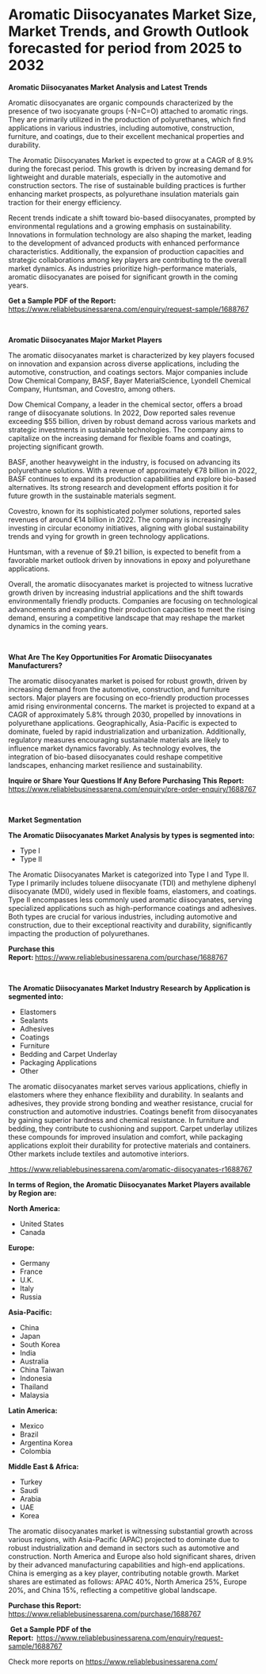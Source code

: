 <p><h1>Aromatic Diisocyanates Market Size, Market Trends, and Growth Outlook forecasted for period from 2025 to 2032</h1></p><p><strong>Aromatic Diisocyanates Market Analysis and Latest Trends</strong></p>
<p><p>Aromatic diisocyanates are organic compounds characterized by the presence of two isocyanate groups (-N=C=O) attached to aromatic rings. They are primarily utilized in the production of polyurethanes, which find applications in various industries, including automotive, construction, furniture, and coatings, due to their excellent mechanical properties and durability.</p><p>The Aromatic Diisocyanates Market is expected to grow at a CAGR of 8.9% during the forecast period. This growth is driven by increasing demand for lightweight and durable materials, especially in the automotive and construction sectors. The rise of sustainable building practices is further enhancing market prospects, as polyurethane insulation materials gain traction for their energy efficiency.</p><p>Recent trends indicate a shift toward bio-based diisocyanates, prompted by environmental regulations and a growing emphasis on sustainability. Innovations in formulation technology are also shaping the market, leading to the development of advanced products with enhanced performance characteristics. Additionally, the expansion of production capacities and strategic collaborations among key players are contributing to the overall market dynamics. As industries prioritize high-performance materials, aromatic diisocyanates are poised for significant growth in the coming years.</p></p>
<p><strong>Get a Sample PDF of the Report:&nbsp;</strong> <a href="https://www.reliablebusinessarena.com/enquiry/request-sample/1688767?utm_campaign=3008&utm_medium=2&utm_source=Github&utm_content=ia&utm_term=26032025&utm_id=aromatic-diisocyanates">https://www.reliablebusinessarena.com/enquiry/request-sample/1688767</a></p>
<p>&nbsp;</p>
<p><strong>Aromatic Diisocyanates Major Market Players</strong></p>
<p><p>The aromatic diisocyanates market is characterized by key players focused on innovation and expansion across diverse applications, including the automotive, construction, and coatings sectors. Major companies include Dow Chemical Company, BASF, Bayer MaterialScience, Lyondell Chemical Company, Huntsman, and Covestro, among others.</p><p>Dow Chemical Company, a leader in the chemical sector, offers a broad range of diisocyanate solutions. In 2022, Dow reported sales revenue exceeding $55 billion, driven by robust demand across various markets and strategic investments in sustainable technologies. The company aims to capitalize on the increasing demand for flexible foams and coatings, projecting significant growth.</p><p>BASF, another heavyweight in the industry, is focused on advancing its polyurethane solutions. With a revenue of approximately €78 billion in 2022, BASF continues to expand its production capabilities and explore bio-based alternatives. Its strong research and development efforts position it for future growth in the sustainable materials segment.</p><p>Covestro, known for its sophisticated polymer solutions, reported sales revenues of around €14 billion in 2022. The company is increasingly investing in circular economy initiatives, aligning with global sustainability trends and vying for growth in green technology applications.</p><p>Huntsman, with a revenue of $9.21 billion, is expected to benefit from a favorable market outlook driven by innovations in epoxy and polyurethane applications. </p><p>Overall, the aromatic diisocyanates market is projected to witness lucrative growth driven by increasing industrial applications and the shift towards environmentally friendly products. Companies are focusing on technological advancements and expanding their production capacities to meet the rising demand, ensuring a competitive landscape that may reshape the market dynamics in the coming years.</p></p>
<p>&nbsp;</p>
<p><strong>What Are The Key Opportunities For Aromatic Diisocyanates Manufacturers?</strong></p>
<p><p>The aromatic diisocyanates market is poised for robust growth, driven by increasing demand from the automotive, construction, and furniture sectors. Major players are focusing on eco-friendly production processes amid rising environmental concerns. The market is projected to expand at a CAGR of approximately 5.8% through 2030, propelled by innovations in polyurethane applications. Geographically, Asia-Pacific is expected to dominate, fueled by rapid industrialization and urbanization. Additionally, regulatory measures encouraging sustainable materials are likely to influence market dynamics favorably. As technology evolves, the integration of bio-based diisocyanates could reshape competitive landscapes, enhancing market resilience and sustainability.</p></p>
<p><strong>Inquire or Share Your Questions If Any Before Purchasing This Report:</strong> <a href="https://www.reliablebusinessarena.com/enquiry/pre-order-enquiry/1688767?utm_campaign=3008&utm_medium=2&utm_source=Github&utm_content=ia&utm_term=26032025&utm_id=aromatic-diisocyanates">https://www.reliablebusinessarena.com/enquiry/pre-order-enquiry/1688767</a></p>
<p>&nbsp;</p>
<p><strong>Market Segmentation</strong></p>
<p><strong>The Aromatic Diisocyanates Market Analysis by types is segmented into:</strong></p>
<p><ul><li>Type I</li><li>Type II</li></ul></p>
<p><p>The Aromatic Diisocyanates Market is categorized into Type I and Type II. Type I primarily includes toluene diisocyanate (TDI) and methylene diphenyl diisocyanate (MDI), widely used in flexible foams, elastomers, and coatings. Type II encompasses less commonly used aromatic diisocyanates, serving specialized applications such as high-performance coatings and adhesives. Both types are crucial for various industries, including automotive and construction, due to their exceptional reactivity and durability, significantly impacting the production of polyurethanes.</p></p>
<p><strong>Purchase this Report:&nbsp;</strong><a href="https://www.reliablebusinessarena.com/purchase/1688767?utm_campaign=3008&utm_medium=2&utm_source=Github&utm_content=ia&utm_term=26032025&utm_id=aromatic-diisocyanates">https://www.reliablebusinessarena.com/purchase/1688767</a></p>
<p>&nbsp;</p>
<p><strong>The Aromatic Diisocyanates Market Industry Research by Application is segmented into:</strong></p>
<p><ul><li>Elastomers</li><li>Sealants</li><li>Adhesives</li><li>Coatings</li><li>Furniture</li><li>Bedding and Carpet Underlay</li><li>Packaging Applications</li><li>Other</li></ul></p>
<p><p>The aromatic diisocyanates market serves various applications, chiefly in elastomers where they enhance flexibility and durability. In sealants and adhesives, they provide strong bonding and weather resistance, crucial for construction and automotive industries. Coatings benefit from diisocyanates by gaining superior hardness and chemical resistance. In furniture and bedding, they contribute to cushioning and support. Carpet underlay utilizes these compounds for improved insulation and comfort, while packaging applications exploit their durability for protective materials and containers. Other markets include textiles and automotive interiors.</p></p>
<p><a href="https://www.reliablebusinessarena.com/aromatic-diisocyanates-r1688767?utm_campaign=3008&utm_medium=2&utm_source=Github&utm_content=ia&utm_term=26032025&utm_id=aromatic-diisocyanates">&nbsp;https://www.reliablebusinessarena.com/aromatic-diisocyanates-r1688767</a></p>
<p><strong>In terms of Region, the Aromatic Diisocyanates Market Players available by Region are:</strong></p>
<p>
    <p> <strong> North America: </strong>
        <ul>
            <li>United States</li>
            <li>Canada</li>
        </ul>
        </p> 
    <p> <strong> Europe: </strong>
        <ul>
            <li>Germany</li>
            <li>France</li>
            <li>U.K.</li>
            <li>Italy</li>
            <li>Russia</li>
        </ul>
        </p> 
    <p> <strong> Asia-Pacific: </strong>
        <ul>
            <li>China</li>
            <li>Japan</li>
            <li>South Korea</li>
            <li>India</li>
            <li>Australia</li>
            <li>China Taiwan</li>
            <li>Indonesia</li>
            <li>Thailand</li>
            <li>Malaysia</li>
        </ul>
        </p> 
    <p> <strong> Latin America: </strong>
        <ul>
            <li>Mexico</li>
            <li>Brazil</li>
            <li>Argentina Korea</li>
            <li>Colombia</li>
        </ul>
        </p> 
    <p> <strong> Middle East & Africa: </strong>
        <ul>
            <li>Turkey</li>
            <li>Saudi</li>
            <li>Arabia</li>
            <li>UAE</li>
            <li>Korea</li>
        </ul>
    </p>
    </p>
<p><p>The aromatic diisocyanates market is witnessing substantial growth across various regions, with Asia-Pacific (APAC) projected to dominate due to robust industrialization and demand in sectors such as automotive and construction. North America and Europe also hold significant shares, driven by their advanced manufacturing capabilities and high-end applications. China is emerging as a key player, contributing notable growth. Market shares are estimated as follows: APAC 40%, North America 25%, Europe 20%, and China 15%, reflecting a competitive global landscape.</p></p>
<p><strong>Purchase this Report: </strong><a href="https://www.reliablebusinessarena.com/purchase/1688767?utm_campaign=3008&utm_medium=2&utm_source=Github&utm_content=ia&utm_term=26032025&utm_id=aromatic-diisocyanates">https://www.reliablebusinessarena.com/purchase/1688767</a></p>
<p>&nbsp;<strong>Get a Sample PDF of the Report:&nbsp;&nbsp;</strong><a href="https://www.reliablebusinessarena.com/enquiry/request-sample/1688767?utm_campaign=3008&utm_medium=2&utm_source=Github&utm_content=ia&utm_term=26032025&utm_id=aromatic-diisocyanates">https://www.reliablebusinessarena.com/enquiry/request-sample/1688767</a></p>
<p><strong></strong></p>
<p>Check more reports on <a href="https://www.reliablebusinessarena.com/?utm_campaign=3008&utm_medium=2&utm_source=Github&utm_content=ia&utm_term=26032025&utm_id=aromatic-diisocyanates">https://www.reliablebusinessarena.com/</a></p>